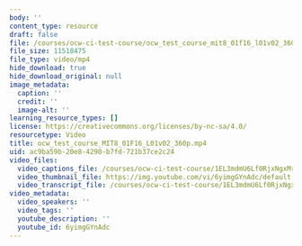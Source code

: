 ```yaml
---
body: ''
content_type: resource
draft: false
file: /courses/ocw-ci-test-course/ocw_test_course_mit8_01f16_l01v02_360p.mp4
file_size: 11518475
file_type: video/mp4
hide_download: true
hide_download_original: null
image_metadata:
  caption: ''
  credit: ''
  image-alt: ''
learning_resource_types: []
license: https://creativecommons.org/licenses/by-nc-sa/4.0/
resourcetype: Video
title: ocw_test_course_MIT8_01F16_L01v02_360p.mp4
uid: ac9ba59b-20e8-4290-b7fd-721b37ce2c24
video_files:
  video_captions_file: /courses/ocw-ci-test-course/1EL3mdmU6Lf0RjxNgxMrx2A7HkfnAg0x3_transcript.webvtt
  video_thumbnail_file: https://img.youtube.com/vi/6yimgGYnAdc/default.jpg
  video_transcript_file: /courses/ocw-ci-test-course/1EL3mdmU6Lf0RjxNgxMrx2A7HkfnAg0x3_transcript.pdf
video_metadata:
  video_speakers: ''
  video_tags: ''
  youtube_description: ''
  youtube_id: 6yimgGYnAdc
---
```

